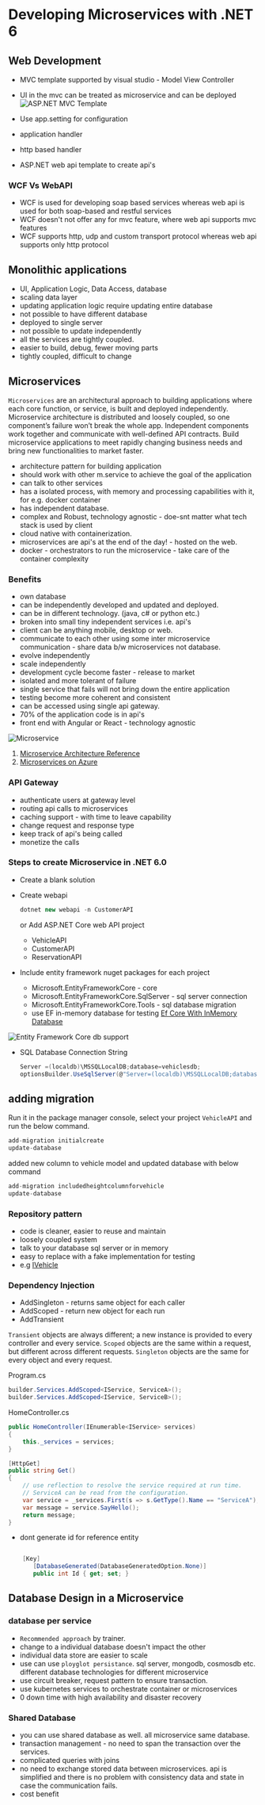 # Developing Microservices with .NET 6

## Web Development

- MVC template supported by visual studio - Model View Controller
- UI in the mvc can be treated as microservice and can be deployed
![ASP.NET MVC Template](docs/2023-03-29%2010_01_17-WebDevelopment%20-%20Microsoft%20Visual%20Studio.png)  

- Use app.setting for configuration
- application handler
- http based handler
- ASP.NET web api template to create api's

### WCF Vs WebAPI
- WCF is used for developing soap based services whereas web api is used for both soap-based and restful services
- WCF doesn't not offer any for mvc feature, where web api supports mvc features
- WCF supports http, udp and custom transport protocol whereas web api supports only http protocol

## Monolithic applications
- UI, Application Logic, Data Access, database
- scaling data layer
- updating application logic require updating entire database
- not possible to have different database
- deployed to single server
- not possible to update independently
- all the services are tightly coupled.
- easier to build, debug, fewer moving parts
- tightly coupled, difficult to change


## Microservices

`Microservices` are an architectural approach to building applications where each core function, or service, is built and deployed independently. Microservice architecture is distributed and loosely coupled, so one component’s failure won’t break the whole app. Independent components work together and communicate with well-defined API contracts. Build microservice applications to meet rapidly changing business needs and bring new functionalities to market faster.

- architecture pattern for building application
- should work with other m.service to achieve the goal of the application
- can talk to other services
- has a isolated process, with memory and processing capabilities with it, for e.g. docker container
- has independent database.
- complex and Robust, technology agnostic - doe-snt matter what tech stack is used by client
- cloud native with containerization.
- microservices are api's at the end of the day! - hosted on the web. 
- docker - orchestrators to run the microservice - take care of the container complexity

### Benefits
- own database 
- can be independently developed and updated and deployed.
- can be in different technology. (java, c# or python etc.)
- broken into small tiny independent services i.e. api's
- client can be anything mobile, desktop or web.
- communicate to each other using some inter microservice communication - share data b/w microservices not database.
- evolve independently
- scale independently
- development cycle become faster - release to market
- isolated and more tolerant of failure
- single service that fails will not bring down the entire application
- testing become more coherent and consistent
- can be accessed using single api gateway.
- 70% of the application code is in api's
- front end with Angular or React - technology agnostic
  
![Microservice](docs/microservices-logical.png)  

1. [Microservice Architecture Reference](https://learn.microsoft.com/en-us/azure/architecture/microservices/)
1. [Microservices on Azure](https://azure.microsoft.com/en-us/solutions/microservice-applications/#solution-architectures)

### API Gateway
- authenticate users at gateway level
- routing api calls to microservices
- caching support - with time to leave capability
- change request and response type
- keep track of api's being called
- monetize the calls


### Steps to create Microservice in .NET 6.0
- Create a blank solution
- Create webapi 

  ```cs
  dotnet new webapi -n CustomerAPI
  ```

  or Add ASP.NET Core web API project
   - VehicleAPI
   - CustomerAPI
   - ReservationAPI
 - Include entity framework nuget packages for each project
   - Microsoft.EntityFrameworkCore - core
   - Microsoft.EntityFrameworkCore.SqlServer - sql server connection
   - Microsoft.EntityFrameworkCore.Tools - sql database migration
   - use EF in-memory database for testing [Ef Core With InMemory Database](https://www.infoworld.com/article/3672154/how-to-use-ef-core-as-an-in-memory-database-in-asp-net-core-6.html)

![Entity Framework Core db support](docs/2023-03-28%2014_47_48-CarDrivenApp%20-%20Microsoft%20Visual%20Studio.png)

- SQL Database Connection String
  
  ```cs
  Server =(localdb)\MSSQLLocalDB;database=vehiclesdb;
  optionsBuilder.UseSqlServer(@"Server=(localdb)\MSSQLLocalDB;database=vehiclesdb;");
  ```
 ## adding migration
Run it in the package manager console, select your project `VehicleAPI` and run the below command.
 ```cs
 add-migration initialcreate
 update-database
 ```

 added new column to vehicle model and updated database with below command

 ```cs
 add-migration includedheightcolumnforvehicle
 update-database
 ```

### Repository pattern
- code is cleaner, easier to reuse and maintain
- loosely coupled system 
- talk to your database sql server or in memory
- easy to replace with a fake implementation for testing
- e.g [IVehicle](CarDrivenApp/VehicleAPI/Interface/IVehicle.cs)

### Dependency Injection
 - AddSingleton - returns same object for each caller
 - AddScoped - return new object for each run
 - AddTransient 

`Transient` objects are always different; a new instance is provided to every controller and every service.
`Scoped` objects are the same within a request, but different across different requests.
`Singleton` objects are the same for every object and every request.


Program.cs
```cs
builder.Services.AddScoped<IService, ServiceA>();
builder.Services.AddScoped<IService, ServiceB>();
```
HomeController.cs
```cs
public HomeController(IEnumerable<IService> services)
{
    this._services = services;
}

[HttpGet]
public string Get()
{
    // use reflection to resolve the service required at run time. 
    // ServiceA can be read from the configuration.
    var service = _services.First(s => s.GetType().Name == "ServiceA");
    var message = service.SayHello();
    return message;
}
```

- dont generate id for reference entity

```cs

    [Key]
       [DatabaseGenerated(DatabaseGeneratedOption.None)]
       public int Id { get; set; }

``` 



## Database Design in a Microservice

### database per service
- `Recommended approach` by trainer.
- change to a individual database doesn't impact the other
- individual data store are easier to scale
- use can use `ployglot persistance`. sql server, mongodb, cosmosdb etc. different database technologies for different microservice
- use circuit breaker, request pattern to ensure transaction.
- use kubernetes services to orchestrate container or microservices
- 0 down time with high availability and disaster recovery


### Shared Database
- you can use shared database as well. all microservice same database. 
- transaction management - no need to span the transaction over the services.
- complicated queries with joins
- no need to exchange stored data between microservices. api is simplified and there is no problem with consistency data and state in case the communication fails.
- cost benefit
  



